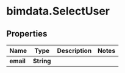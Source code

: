 # bimdata.SelectUser

## Properties

Name | Type | Description | Notes
------------ | ------------- | ------------- | -------------
**email** | **String** |  | 


